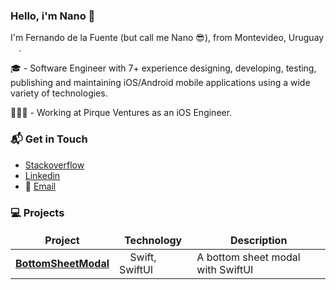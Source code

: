 ### Hello, i'm Nano 👋

I'm Fernando de la Fuente (but call me Nano 😎), from Montevideo, Uruguay <img src="https://image.flaticon.com/icons/svg/197/197599.svg" width="13"/>. 

🎓 - Software Engineer with 7+ experience designing, developing, testing, publishing and maintaining iOS/Android mobile applications using a wide variety of technologies.

👨🏼‍💻 - Working at Pirque Ventures as an iOS Engineer.


### 📬 Get in Touch

- [Stackoverflow](https://stackoverflow.com/users/4687709/fdelafuente)
- [Linkedin](https://www.linkedin.com/in/delafuentealonso)
- 📨 [Email](fernando_5341@hotmail.com)

### 💻 Projects

<table>
  <thead align="center">
    <tr border: none;>
      <td><b>Project</b></td>
      <td><b>Technology</b></td>
      <td><b>Description</b></td>
    </tr>
  </thead>
  <tbody>
    <tr>
	    <td><a href="https://github.com/fernandodelafuente/BottomSheetModal"><b>BottomSheetModal</b></a></td>
      <td><img src="https://www.flaticon.com/svg/static/icons/svg/732/732250.svg" width="13"/> Swift, SwiftUI</td>
      <td>A bottom sheet modal with SwiftUI</td>
    </tr>
  </tbody>
</table>
